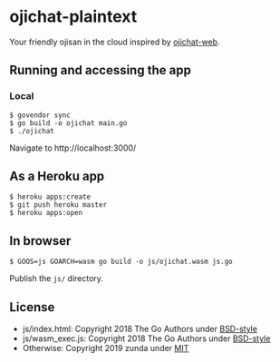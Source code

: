 # ojichat-plaintext
Your friendly ojisan in the cloud inspired by [ojichat-web](https://reverent-shirley-368990.netlify.com/).

## Running and accessing the app
### Local
```
$ govendor sync
$ go build -o ojichat main.go
$ ./ojichat
```

Navigate to http://localhost:3000/

## As a Heroku app
```
$ heroku apps:create
$ git push heroku master
$ heroku apps:open
```

## In browser
```
$ GOOS=js GOARCH=wasm go build -o js/ojichat.wasm js.go
```

Publish the `js/` directory.

## License
- js/index.html: Copyright 2018 The Go Authors under [BSD-style](LICENSE-go)
- js/wasm_exec.js: Copyright 2018 The Go Authors under [BSD-style](LICENSE-go)
- Otherwise: Copyright 2019 zunda under [MIT](LICENSE)
